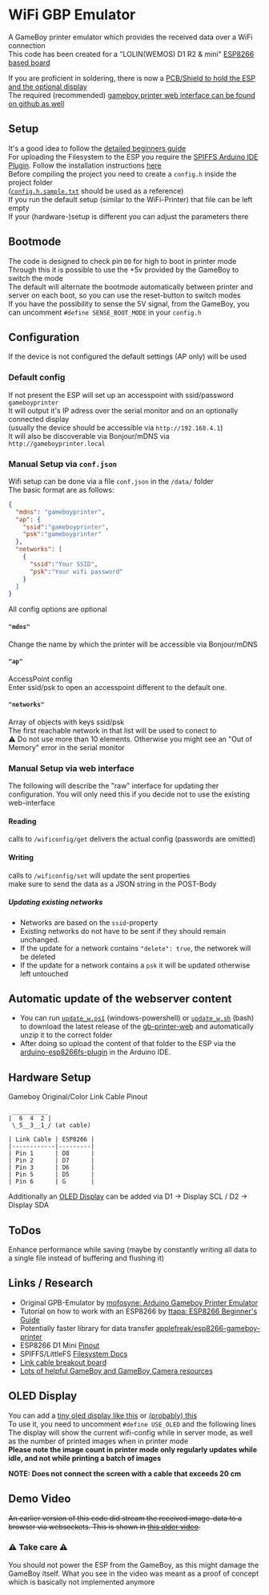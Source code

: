 # WiFi GBP Emulator
A GameBoy printer emulator which provides the received data over a WiFi connection  
This code has been created for a "LOLIN(WEMOS) D1 R2 & mini" [ESP8266 based board](https://github.com/esp8266/arduino)  

If you are proficient in soldering, there is now a [PCB/Shield to hold the ESP and the optional display](https://github.com/cristofercruz/gbp-esp-shield-pcb)  
The required (recommended) [gameboy printer web interface can be found on github as well](https://github.com/HerrZatacke/gb-printer-web/)  

## Setup
It's a good idea to follow the [detailed beginners guide](beginner_setup_guide.md)  
For uploading the Filesystem to the ESP you require the [SPIFFS Arduino IDE Plugin](https://github.com/esp8266/arduino-esp8266fs-plugin/releases). Follow the installation instructions [here](https://github.com/earlephilhower/arduino-esp8266fs-plugin/)  
Before compiling the project you need to create a `config.h` inside the project folder  
([`config.h.sample.txt`](/wifi-gbp-emulator/config.h.sample.txt) should be used as a reference)  
If you run the default setup (similar to the WiFi-Printer) that file can be left empty  
If your (hardware-)setup is different you can adjust the parameters there  

## Bootmode
The code is designed to check pin `D0` for high to boot in printer mode  
Through this it is possible to use the +5v provided by the GameBoy to switch the mode  
The default will alternate the bootmode automatically between printer and server on each boot, so you can use the reset-button to switch modes  
If you have the possibility to sense the 5V signal, from the GameBoy, you can uncomment `#define SENSE_BOOT_MODE` in your `config.h`  

## Configuration
If the device is not configured the default settings (AP only) will be used

### Default config
If not present the ESP will set up an accesspoint with ssid/password `gameboyprinter`  
It will output it's IP adress over the serial monitor and on an optionally connected display  
(usually the device should be accessible via `http://192.168.4.1`)  
It will also be discoverable via Bonjour/mDNS via `http://gameboyprinter.local`  

### Manual Setup via `conf.json`
Wifi setup can be done via a file `conf.json` in the `/data/` folder  
The basic format are as follows:
```` json
{
  "mdns": "gameboyprinter",
  "ap": {
    "ssid":"gameboyprinter",
    "psk":"gameboyprinter"
  },
  "networks": [
    {
      "ssid":"Your SSID",
      "psk":"Your wifi password"
    }
  ]
}
````

All config options are optional

#### `"mdns"`
Change the name by which the printer will be accessible via Bonjour/mDNS

#### `"ap"`
AccessPoint config  
Enter ssid/psk to open an accesspoint different to the default one.

#### `"networks"`
Array of objects with keys ssid/psk  
The first reachable network in that list will be used to conect to  
⚠ Do not use more than 10 elements. Otherwise you might see an "Out of Memory" error in the serial monitor  

### Manual Setup via web interface
The following will describe the "raw" interface for updating ther configuration. You will only need this if you decide not to use the existing web-interface

#### Reading
calls to `/wificonfig/get` delivers the actual config (passwords are omitted)

#### Writing
calls to `/wificonfig/set` will update the sent properties  
make sure to send the data as a JSON string in the POST-Body

##### Updating existing networks
* Networks are based on the `ssid`-property
* Existing networks do not have to be sent if they should remain unchanged.
* If the update for a network contains `"delete": true`, the networek will be deleted
* If the update for a network contains a `psk` it will be updated otherwise left untouched

## Automatic update of the webserver content
* You can run [`update_w.ps1`](./update_w.ps1) (windows-powershell) or [`update_w.sh`](./update_w.sh) (bash) to download the latest release of the [gb-printer-web](https://github.com/HerrZatacke/gb-printer-web/releases/) and automatically unzip it to the correct folder  
* After doing so upload the content of that folder to the ESP via the [arduino-esp8266fs-plugin](https://github.com/esp8266/arduino-esp8266fs-plugin/releases/) in the Arduino IDE.

## Hardware Setup
Gameboy Original/Color Link Cable Pinout
```
 __________
|  6  4  2 |
 \_5__3__1_/ (at cable)

| Link Cable | ESP8266 |
|------------|---------|
| Pin 1      | D8      |
| Pin 2      | D7      |
| Pin 3      | D6      |
| Pin 5      | D5      |
| Pin 6      | G       |

```

Additionally an [OLED Display](https://github.com/HerrZatacke/wifi-gbp-emulator/#oled-display) can be added via D1 -> Display SCL / D2 -> Display SDA 

## ToDos
Enhance performance while saving (maybe by constantly writing all data to a single file instead of buffering and flushing it) 

## Links / Research
* Original GPB-Emulator by [mofosyne: Arduino Gameboy Printer Emulator](https://github.com/mofosyne/arduino-gameboy-printer-emulator)  
* Tutorial on how to work with an ESP8266 by [ttapa: ESP8266 Beginner's Guide](https://tttapa.github.io/ESP8266/Chap01%20-%20ESP8266.html)  
* Potentially faster library for data transfer [applefreak/esp8266-gameboy-printer](https://github.com/applefreak/esp8266-gameboy-printer)
* ESP8266 D1 Mini [Pinout](https://escapequotes.net/esp8266-wemos-d1-mini-pins-and-diagram/)
* SPIFFS/LittleFS [Filesystem Docs](https://arduino-esp8266.readthedocs.io/en/latest/filesystem.html)
* [Link cable breakout board](https://github.com/Palmr/gb-link-cable)
* [Lots of helpful GameBoy and GameBoy Camera resources](https://github.com/gbdev/awesome-gbdev)

## OLED Display
You can add a [tiny oled display like this](https://www.amazon.de/gp/product/B07BDFXFRK) or [(probably) this](https://de.aliexpress.com/item/32672229793.html)   
To use it, you need to uncomment `#define USE_OLED` and the following lines   
The display will show the current wifi-config while in server mode, as well as the number of printed images  when in printer mode  
**Please note the image count in printer mode only regularly updates while idle, and not while printing a batch of images**

**NOTE: Does not connect the screen with a cable that exceeds 20 cm**

## Demo Video
~~An earlier version of this code did stream the received image-data to a browser via websockets. This is shown in [this older video](https://www.youtube.com/watch?v=HHPHkeio85U).~~    
### ⚠ Take care ⚠
You should not power the ESP from the GameBoy, as this might damage the GameBoy itself. What you see in the video was meant as a proof of concept which is basically not implemented anymore  


